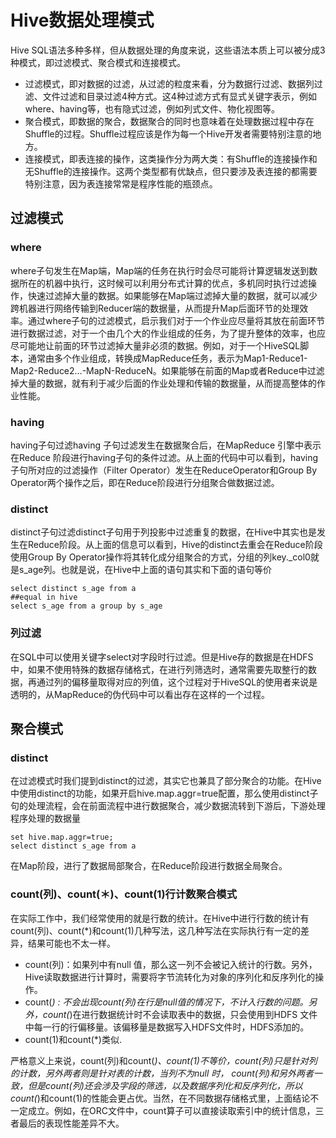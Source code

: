 # Hive数据处理模式
Hive SQL语法多种多样，但从数据处理的角度来说，这些语法本质上可以被分成3种模式，即过滤模式、聚合模式和连接模式。
* 过滤模式，即对数据的过滤，从过滤的粒度来看，分为数据行过滤、数据列过滤、文件过滤和目录过滤4种方式。这4种过滤方式有显式关键字表示，例如where、having等，也有隐式过滤，例如列式文件、物化视图等。
* 聚合模式，即数据的聚合，数据聚合的同时也意味着在处理数据过程中存在Shuffle的过程。Shuffle过程应该是作为每一个Hive开发者需要特别注意的地方。
* 连接模式，即表连接的操作，这类操作分为两大类：有Shuffle的连接操作和无Shuffle的连接操作。这两个类型都有优缺点，但只要涉及表连接的都需要特别注意，因为表连接常常是程序性能的瓶颈点。

## 过滤模式
### where
where子句发生在Map端，Map端的任务在执行时会尽可能将计算逻辑发送到数据所在的机器中执行，这时候可以利用分布式计算的优点，多机同时执行过滤操作，快速过滤掉大量的数据。如果能够在Map端过滤掉大量的数据，就可以减少跨机器进行网络传输到Reducer端的数据量，从而提升Map后面环节的处理效率。通过where子句的过滤模式，启示我们对于一个作业应尽量将其放在前面环节进行数据过滤，对于一个由几个大的作业组成的任务，为了提升整体的效率，也应尽可能地让前面的环节过滤掉大量非必须的数据。例如，对于一个HiveSQL脚本，通常由多个作业组成，转换成MapReduce任务，表示为Map1-Reduce1-Map2-Reduce2…-MapN-ReduceN。如果能够在前面的Map或者Reduce中过滤掉大量的数据，就有利于减少后面的作业处理和传输的数据量，从而提高整体的作业性能。

### having
having子句过滤having 子句过滤发生在数据聚合后，在MapReduce 引擎中表示在Reduce 阶段进行having子句的条件过滤。从上面的代码中可以看到，having 子句所对应的过滤操作（Filter Operator）发生在ReduceOperator和Group By Operator两个操作之后，即在Reduce阶段进行分组聚合做数据过滤。

### distinct
distinct子句过滤distinct子句用于列投影中过滤重复的数据，在Hive中其实也是发生在Reduce阶段。从上面的信息可以看到，Hive的distinct去重会在Reduce阶段使用Group By Operator操作将其转化成分组聚合的方式，分组的列key._col0就是s_age列。也就是说，在Hive中上面的语句其实和下面的语句等价
```
select distinct s_age from a
##equal in hive
select s_age from a group by s_age
```

### 列过滤
在SQL中可以使用关键字select对字段时行过滤。但是Hive存的数据是在HDFS中，如果不使用特殊的数据存储格式，在进行列筛选时，通常需要先取整行的数据，再通过列的偏移量取得对应的列值，这个过程对于HiveSQL的使用者来说是透明的，从MapReduce的伪代码中可以看出存在这样的一个过程。

## 聚合模式
### distinct
在过滤模式时我们提到distinct的过滤，其实它也兼具了部分聚合的功能。在Hive中使用distinct的功能，如果开启hive.map.aggr=true配置，那么使用distinct子句的处理流程，会在前面流程中进行数据聚合，减少数据流转到下游后，下游处理程序处理的数据量
```
set hive.map.aggr=true;
select distinct s_age from a
```
在Map阶段，进行了数据局部聚合，在Reduce阶段进行数据全局聚合。

### count(列)、count(＊)、count(1)行计数聚合模式
在实际工作中，我们经常使用的就是行数的统计。在Hive中进行行数的统计有count(列)、count(*)和count(1)几种写法，这几种写法在实际执行有一定的差异，结果可能也不太一样。
* count(列)：如果列中有null 值，那么这一列不会被记入统计的行数。另外，Hive读取数据进行计算时，需要将字节流转化为对象的序列化和反序列化的操作。
* count(*) : 不会出现count(列)在行是null值的情况下，不计入行数的问题。另外，count(*)在进行数据统计时不会读取表中的数据，只会使用到HDFS 文件中每一行的行偏移量。该偏移量是数据写入HDFS文件时，HDFS添加的。
* count(1)和count(*)类似.

严格意义上来说，count(列)和count(*)、count(1)不等价，count(列)只是针对列的计数，另外两者则是针对表的计数，当列不为null 时， count(列)和另外两者一致，但是count(列)还会涉及字段的筛选，以及数据序列化和反序列化，所以count(*)和count(1)的性能会更占优。当然，在不同数据存储格式里，上面结论不一定成立。例如，在ORC文件中，count算子可以直接读取索引中的统计信息，三者最后的表现性能差异不大。

    